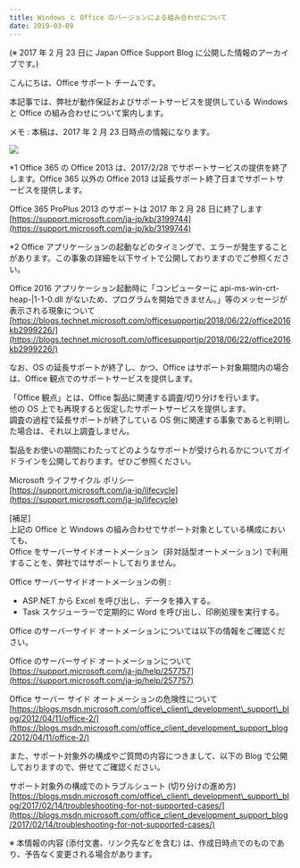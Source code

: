 ```yaml
---
title: Windows と Office のバージョンによる組み合わせについて
date: 2019-03-09
---
```


(※ 2017 年 2 月 23 日に Japan Office Support Blog に公開した情報のアーカイブです。)

こんにちは、Office サポート チームです。

  

本記事では、弊社が動作保証およびサポートサービスを提供している Windows と Office の組み合わせについて案内します。  

メモ : 本稿は、2017 年 2 月 23 日時点の情報になります。  

![](image1.png)  

  

\*1 Office 365 の Office 2013 は、2017/2/28 でサポートサービスの提供を終了します。Office 365 以外の Office 2013 は延長サポート終了日までサポートサービスを提供します。  

Office 365 ProPlus 2013 のサポートは 2017 年 2 月 28 日に終了します  
[https://support.microsoft.com/ja-jp/kb/3199744](https://support.microsoft.com/ja-jp/kb/3199744)

  

\*2 Office アプリケーションの起動などのタイミングで、エラーが発生することがあります。この事象の詳細を以下サイトで公開しておりますのでご参照ください。

  

Office 2016 アプリケーション起動時に「コンピューターに api-ms-win-crt-heap-|1-1-0.dll がないため、プログラムを開始できません。」等のメッセージが表示される現象について  
[https://blogs.technet.microsoft.com/officesupportjp/2018/06/22/office2016kb2999226/](https://blogs.technet.microsoft.com/officesupportjp/2018/06/22/office2016kb2999226/)

  

なお、OS の延長サポートが終了し、かつ、Office はサポート対象期間内の場合は、Office 観点でのサポートサービスを提供します。  
  
「Office 観点」とは、Office 製品に関連する調査/切り分けを行います。  
他の OS 上でも再現すると仮定したサポートサービスを提供します。  
調査の過程で延長サポートが終了している OS 側に関連する事象であると判明した場合は、それ以上調査しません。

製品をお使いの期間にわたってどのようなサポートが受けられるかについてガイドラインを公開しております。ぜひご参照ください。

  

Microsoft ライフサイクル ポリシー  
[https://support.microsoft.com/ja-jp/lifecycle](https://support.microsoft.com/ja-jp/lifecycle)

  

\[補足\]  
上記の Office と Windows の組み合わせでサポート対象としている構成においても、  
Office をサーバーサイドオートメーション  (非対話型オートメーション) で利用することを、弊社ではサポートしておりません。

  

Office サーバーサイドオートメーションの例 :  

*   ASP.NET から Excel を呼び出し、データを挿入する。
*   Task スケジューラーで定期的に Word を呼び出し、印刷処理を実行する。  
    

  

Office のサーバーサイド オートメーションについては以下の情報をご確認ください。  

Office のサーバーサイド オートメーションについて  
[https://support.microsoft.com/ja-jp/help/257757](https://support.microsoft.com/ja-jp/help/257757)

  

Office サーバー サイド オートメーションの危険性について  
[https://blogs.msdn.microsoft.com/office\_client\_development\_support\_blog/2012/04/11/office-2/](https://blogs.msdn.microsoft.com/office_client_development_support_blog/2012/04/11/office-2/)

  

また、サポート対象外の構成やご質問の内容につきまして、以下の Blog で公開しておりますので、併せてご確認ください。

  

サポート対象外の構成でのトラブルシュート (切り分けの進め方)  
[https://blogs.msdn.microsoft.com/office\_client\_development\_support\_blog/2017/02/14/troubleshooting-for-not-supported-cases/](https://blogs.msdn.microsoft.com/office_client_development_support_blog/2017/02/14/troubleshooting-for-not-supported-cases/)

  

※ 本情報の内容 (添付文書、リンク先などを含む) は、作成日時点でのものであり、予告なく変更される場合があります。